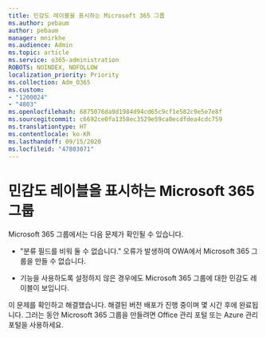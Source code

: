 ```yaml
---
title: 민감도 레이블을 표시하는 Microsoft 365 그룹
ms.author: pebaum
author: pebaum
manager: mnirkhe
ms.audience: Admin
ms.topic: article
ms.service: o365-administration
ROBOTS: NOINDEX, NOFOLLOW
localization_priority: Priority
ms.collection: Adm_O365
ms.custom:
- "1200024"
- "4803"
ms.openlocfilehash: 6875076da9d1984d94cd65c9cf1e582c9e5e7e8f
ms.sourcegitcommit: c6692ce0fa1358ec3529e59ca0ecdfdea4cdc759
ms.translationtype: HT
ms.contentlocale: ko-KR
ms.lasthandoff: 09/15/2020
ms.locfileid: "47803071"
---
```

# <a name="microsoft-365-groups-showing-sensitivity-label"></a>민감도 레이블을 표시하는 Microsoft 365 그룹

Microsoft 365 그룹에서는 다음 문제가 확인될 수 있습니다.

- "분류 필드를 비워 둘 수 없습니다." 오류가 발생하여 OWA에서 Microsoft 365 그룹을 만들 수 없습니다.

- 기능을 사용하도록 설정하지 않은 경우에도 Microsoft 365 그룹에 대한 민감도 레이블이 보입니다.

이 문제를 확인하고 해결했습니다. 해결된 버전 배포가 진행 중이며 몇 시간 후에 완료됩니다. 그러는 동안 Microsoft 365 그룹을 만들려면 Office 관리 포털 또는 Azure 관리 포털을 사용하세요.  
